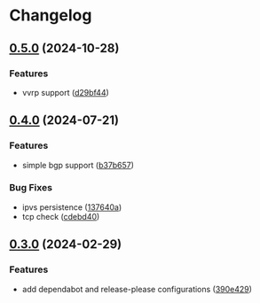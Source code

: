 # Changelog

## [0.5.0](https://github.com/sergelogvinov/ansible-role-nlb/compare/v0.4.0...v0.5.0) (2024-10-28)


### Features

* vvrp support ([d29bf44](https://github.com/sergelogvinov/ansible-role-nlb/commit/d29bf444f9026d768c3eb1a997ee11409dcafbb2))

## [0.4.0](https://github.com/sergelogvinov/ansible-role-nlb/compare/v0.3.0...v0.4.0) (2024-07-21)


### Features

* simple bgp support ([b37b657](https://github.com/sergelogvinov/ansible-role-nlb/commit/b37b6570622bff6c768738b39f81cc25858267db))


### Bug Fixes

* ipvs persistence ([137640a](https://github.com/sergelogvinov/ansible-role-nlb/commit/137640a8b1b3e358f68681fcea481cb2bc50344d))
* tcp check ([cdebd40](https://github.com/sergelogvinov/ansible-role-nlb/commit/cdebd40fe4f1d01ed217813bcecc89cedd65a9a8))

## [0.3.0](https://github.com/sergelogvinov/ansible-role-nlb/compare/v0.2.0...v0.3.0) (2024-02-29)


### Features

* add dependabot and release-please configurations ([390e429](https://github.com/sergelogvinov/ansible-role-nlb/commit/390e4290cd3fd773f973084ae63109894bd8d0f1))
